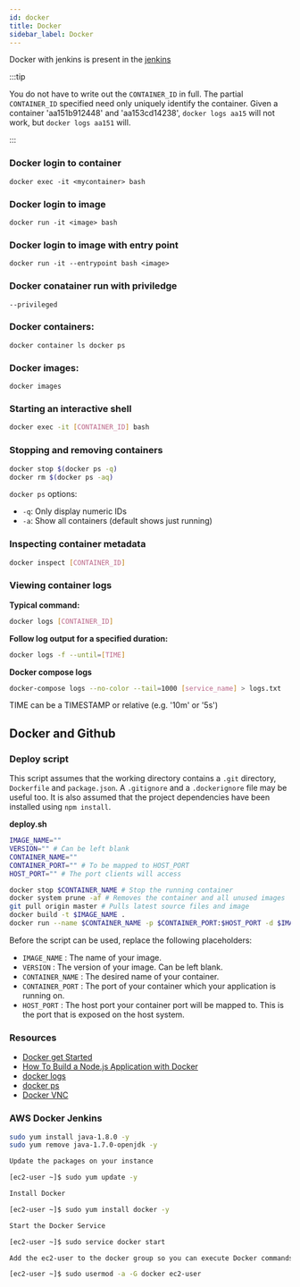 ```yaml
---
id: docker
title: Docker
sidebar_label: Docker
---
```


Docker with jenkins is present in the [jenkins](./jenkins)   

:::tip

You do not have to write out the `CONTAINER_ID` in full. The partial `CONTAINER_ID` specified need only uniquely identify the container. Given a container 'aa151b912448' and 'aa153cd14238', `docker logs aa15` will not work, but `docker logs aa151` will.

:::

### Docker login to container
``
docker exec -it <mycontainer> bash    
``
### Docker login to image
``
docker run -it <image> bash  
``
### Docker login to image with entry point
``
docker run -it --entrypoint bash <image>
``
### Docker conatainer run with priviledge
``
--privileged
``
  
### Docker containers:
``
docker container ls
docker ps
``
### Docker images:
``
docker images
``

### Starting an interactive shell

```bash
docker exec -it [CONTAINER_ID] bash
```

### Stopping and removing containers

```bash
docker stop $(docker ps -q)
docker rm $(docker ps -aq)
```
`docker ps` options:

- `-q`: Only display numeric IDs
- `-a`: Show all containers (default shows just running)

### Inspecting container metadata

```bash
docker inspect [CONTAINER_ID]
```

### Viewing container logs

**Typical command:**

```bash
docker logs [CONTAINER_ID]
```

**Follow log output for a specified duration:**

```bash
docker logs -f --until=[TIME]
```

**Docker compose logs**
```bash
docker-compose logs --no-color --tail=1000 [service_name] > logs.txt
```

TIME can be a TIMESTAMP or relative (e.g. '10m' or '5s')

## Docker and Github

### Deploy script

This script assumes that the working directory contains a `.git` directory, `Dockerfile` and `package.json`. A `.gitignore` and a `.dockerignore` file may be useful too. It is also assumed that the project dependencies have been installed using `npm install`.

**deploy.sh**

```bash
IMAGE_NAME=""
VERSION="" # Can be left blank
CONTAINER_NAME=""
CONTAINER_PORT="" # To be mapped to HOST_PORT
HOST_PORT="" # The port clients will access

docker stop $CONTAINER_NAME # Stop the running container
docker system prune -af # Removes the container and all unused images
git pull origin master # Pulls latest source files and image
docker build -t $IMAGE_NAME .
docker run --name $CONTAINER_NAME -p $CONTAINER_PORT:$HOST_PORT -d $IMAGE_NAME:$VERSION
```

Before the script can be used, replace the following placeholders:

- `IMAGE_NAME` : The name of your image.
- `VERSION` : The version of your image. Can be left blank.
- `CONTAINER_NAME` : The desired name of your container.
- `CONTAINER_PORT` : The port of your container which your application is running on.
- `HOST_PORT` : The host port your container port will be mapped to. This is the port that is exposed on the host system.

### Resources

- [Docker get Started](http://realestate-com-au.github.io/intro-to-docker/#1)
- [How To Build a Node.js Application with Docker](https://www.digitalocean.com/community/tutorials/how-to-build-a-node-js-application-with-docker#step-4-%E2%80%94-using-a-repository-to-work-with-images)
- [docker logs](https://docs.docker.com/engine/reference/commandline/logs/)
- [docker ps](https://docs.docker.com/engine/reference/commandline/ps/)
- [Docker VNC](https://qxf2.com/blog/view-docker-container-display-using-vnc-viewer/)

### AWS Docker Jenkins
```bash
sudo yum install java-1.8.0 -y
sudo yum remove java-1.7.0-openjdk -y

Update the packages on your instance

[ec2-user ~]$ sudo yum update -y

Install Docker

[ec2-user ~]$ sudo yum install docker -y

Start the Docker Service

[ec2-user ~]$ sudo service docker start

Add the ec2-user to the docker group so you can execute Docker commands without using sudo.

[ec2-user ~]$ sudo usermod -a -G docker ec2-user
```